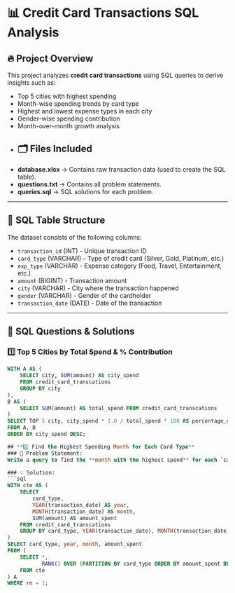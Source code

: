 # 📊 Credit Card Transactions SQL Analysis

## 🔥 Project Overview
This project analyzes **credit card transactions** using SQL queries to derive insights such as:
- Top 5 cities with highest spending  
- Month-wise spending trends by card type  
- Highest and lowest expense types in each city  
- Gender-wise spending contribution  
- Month-over-month growth analysis
- ## 🗂️ Files Included  
- **database.xlsx** → Contains raw transaction data (used to create the SQL table).  
- **questions.txt** → Contains all problem statements.  
- **queries.sql** → SQL solutions for each problem.  

---

## 📌 SQL Table Structure
The dataset consists of the following columns:
- `transaction_id` (INT) - Unique transaction ID  
- `card_type` (VARCHAR) - Type of credit card (Silver, Gold, Platinum, etc.)  
- `exp_type` (VARCHAR) - Expense category (Food, Travel, Entertainment, etc.)  
- `amount` (BIGINT) - Transaction amount  
- `city` (VARCHAR) - City where the transaction happened  
- `gender` (VARCHAR) - Gender of the cardholder  
- `transaction_date` (DATE) - Date of the transaction  

---

## 🚀 SQL Questions & Solutions

### **1️⃣ Top 5 Cities by Total Spend & % Contribution**
```sql
WITH A AS (
    SELECT city, SUM(amount) AS city_spend
    FROM credit_card_transcations 
    GROUP BY city
), 
B AS (
    SELECT SUM(amount) AS total_spend FROM credit_card_transcations
)
SELECT TOP 5 city, city_spend * 1.0 / total_spend * 100 AS percentage_contribution
FROM A, B
ORDER BY city_spend DESC;

## **2️⃣ Find the Highest Spending Month for Each Card Type**
### 📝 Problem Statement:
Write a query to find the **month with the highest spend** for each `card_type`, along with the total amount spent in that month.

### 💡 Solution:
```sql
WITH cte AS (
    SELECT  
        card_type, 
        YEAR(transaction_date) AS year, 
        MONTH(transaction_date) AS month,
        SUM(amount) AS amount_spent
    FROM credit_card_transcations
    GROUP BY card_type, YEAR(transaction_date), MONTH(transaction_date)
)
SELECT card_type, year, month, amount_spent 
FROM (
    SELECT *, 
           RANK() OVER (PARTITION BY card_type ORDER BY amount_spent DESC) AS rn
    FROM cte
) A
WHERE rn = 1;









